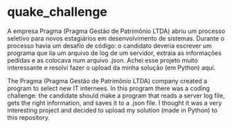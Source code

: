 # quake_challenge
A empresa Pragma (Pragma Gestão de Patrimônio LTDA) abriu um processo seletivo para novos estagiários em desenvolvimento de sistemas. Durante o processo havia um desafio de código: o candidato deveria escrever um programa que lia um arquivo de log de um servidor, extraia as informações pedidas e as colocava num arquivo .json. Achei esse projeto muito interessante e resolvi fazer o upload da minha solução (em Python) aqui.

The Pragma (Pragma Gestão de Patrimônio LTDA) company created a program to select new IT internees. In this program there was a coding challenge: the candidate should make a program that reads a server log file, gets the right information, and saves it to a .json file. I thought it was a very interesting project and decided to upload my solution (made in Python) to this repository.
